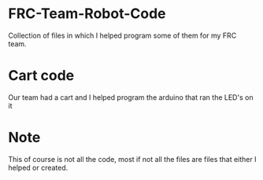 # FRC-Team-Robot-Code
Collection of files in which I helped program some of them for my FRC team.

# Cart code
Our team had a cart and I helped program the arduino that ran the LED's on it

# Note
This of course is not all the code, most if not all the files are files that either I helped or created.
